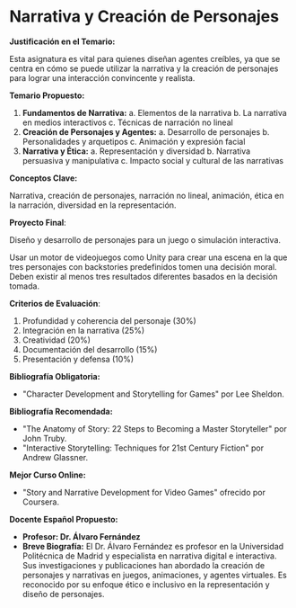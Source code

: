 # Narrativa y Creación de Personajes

**Justificación en el Temario:**

Esta asignatura es vital para quienes diseñan agentes creíbles, ya que se centra en cómo se puede utilizar la narrativa y la creación de personajes para lograr una interacción convincente y realista.

**Temario Propuesto:**

1. **Fundamentos de Narrativa:**
a. Elementos de la narrativa
b. La narrativa en medios interactivos
c. Técnicas de narración no lineal
2. **Creación de Personajes y Agentes:**
a. Desarrollo de personajes
b. Personalidades y arquetipos
c. Animación y expresión facial
3. **Narrativa y Ética:**
a. Representación y diversidad
b. Narrativa persuasiva y manipulativa
c. Impacto social y cultural de las narrativas

**Conceptos Clave:**

Narrativa, creación de personajes, narración no lineal, animación, ética en la narración, diversidad en la representación.

**Proyecto Final**: 

Diseño y desarrollo de personajes para un juego o simulación interactiva.

Usar un motor de videojuegos como Unity para crear una escena en la que tres personajes con backstories predefinidos tomen una decisión moral. Deben existir al menos tres resultados diferentes basados en la decisión tomada.

**Criterios de Evaluación**:

1. Profundidad y coherencia del personaje (30%)
2. Integración en la narrativa (25%)
3. Creatividad (20%)
4. Documentación del desarrollo (15%)
5. Presentación y defensa (10%)

**Bibliografía Obligatoria:**

- "Character Development and Storytelling for Games" por Lee Sheldon.

**Bibliografía Recomendada:**

- "The Anatomy of Story: 22 Steps to Becoming a Master Storyteller" por John Truby.
- "Interactive Storytelling: Techniques for 21st Century Fiction" por Andrew Glassner.

**Mejor Curso Online:**

- "Story and Narrative Development for Video Games" ofrecido por Coursera.

**Docente Español Propuesto:**

- **Profesor: Dr. Álvaro Fernández**
- **Breve Biografía:** El Dr. Álvaro Fernández es profesor en la Universidad Politécnica de Madrid y especialista en narrativa digital e interactiva. Sus investigaciones y publicaciones han abordado la creación de personajes y narrativas en juegos, animaciones, y agentes virtuales. Es reconocido por su enfoque ético e inclusivo en la representación y diseño de personajes.